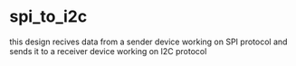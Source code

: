# spi_to_i2c
this design recives  data from a sender device working on SPI protocol and sends it to a receiver device working on I2C protocol
